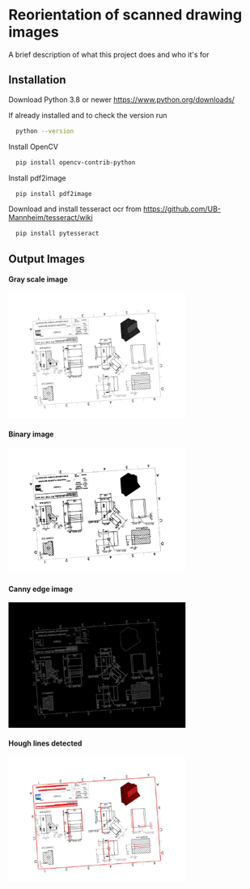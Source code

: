 
# Reorientation of scanned drawing images

A brief description of what this project does and who it's for


## Installation

Download Python 3.8 or newer 
https://www.python.org/downloads/

If already installed and to check the version run

```bash
  python --version
```
Install OpenCV
```bash
  pip install opencv-contrib-python
```
Install pdf2image
```bash
  pip install pdf2image
```

Download and install tesseract ocr from https://github.com/UB-Mannheim/tesseract/wiki
```bash
  pip install pytesseract
```

## Output Images

<p align="left">
<h4>Gray scale image</h4>
  <img src="https://github.com/guruadp/reorientation-of-scanned-drawing-images/blob/main/output/gray.jpg?raw=true" width="350" title="hover text">
  
  <h4>Binary image</h4>
  <img src="https://github.com/guruadp/reorientation-of-scanned-drawing-images/blob/main/output/binary.jpg?raw=true" width="350" title="hover text">

  <h4>Canny edge image</h4>
  <img src="https://github.com/guruadp/reorientation-of-scanned-drawing-images/blob/main/output/canny.jpg?raw=true" width="350" title="hover text">
  
  <h4>Hough lines detected</h4>
  <img src="https://github.com/guruadp/reorientation-of-scanned-drawing-images/blob/main/output/hough.jpg?raw=true" width="350" title="hover text">
</p>

<!-- Gray scale image
![alt text](https://github.com/guruadp/reorientation-of-scanned-drawing-images/blob/main/output/gray.jpg?raw=true)

Binary image
![alt text](https://github.com/guruadp/reorientation-of-scanned-drawing-images/blob/main/output/binary.jpg?raw=true)

Canny edge image
![alt text](https://github.com/guruadp/reorientation-of-scanned-drawing-images/blob/main/output/canny.jpg?raw=true)

Hough line detected
![alt text](https://github.com/guruadp/reorientation-of-scanned-drawing-images/blob/main/output/hough.jpg?raw=true) -->

